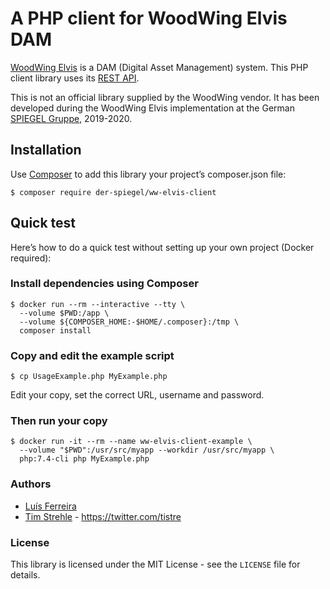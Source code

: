 # A PHP client for WoodWing Elvis DAM

[WoodWing Elvis](https://www.woodwing.com/en/digital-asset-management-system) is a DAM (Digital Asset Management) system.
This PHP client library uses its [REST API](https://helpcenter.woodwing.com/hc/en-us/sections/360000141063-API-REST).

This is not an official library supplied by the WoodWing vendor. 
It has been developed during the WoodWing Elvis implementation at the German [SPIEGEL Gruppe](https://www.spiegelgruppe.de), 2019-2020.  

## Installation

Use [Composer](https://getcomposer.org/) to add this library your project’s composer.json file:

```
$ composer require der-spiegel/ww-elvis-client
```

## Quick test 

Here’s how to do a quick test without setting up your own project (Docker required):

### Install dependencies using Composer

```
$ docker run --rm --interactive --tty \
  --volume $PWD:/app \
  --volume ${COMPOSER_HOME:-$HOME/.composer}:/tmp \
  composer install
```

### Copy and edit the example script

`$ cp UsageExample.php MyExample.php`

Edit your copy, set the correct URL, username and password.

### Then run your copy

```
$ docker run -it --rm --name ww-elvis-client-example \
  --volume "$PWD":/usr/src/myapp --workdir /usr/src/myapp \
  php:7.4-cli php MyExample.php
```

### Authors

* [Luís Ferreira](https://github.com/lfe-propublish) 
* [Tim Strehle](https://github.com/tistre) - https://twitter.com/tistre

### License

This library is licensed under the MIT License - see the `LICENSE` file for details.
